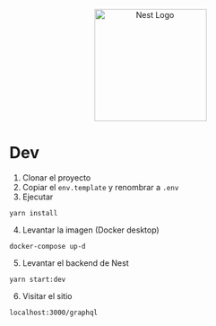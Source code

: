 <p align="center">
  <a href="http://nestjs.com/" target="blank"><img src="https://nestjs.com/img/logo-small.svg" width="200" alt="Nest Logo" /></a>
</p>

# Dev

1. Clonar el proyecto
2. Copiar el ```env.template``` y renombrar a ```.env```
3. Ejecutar
```
yarn install
```
4. Levantar la imagen (Docker desktop)
```
docker-compose up-d
```

5. Levantar el backend de Nest
```
yarn start:dev
```

6. Visitar el sitio
```
localhost:3000/graphql
```